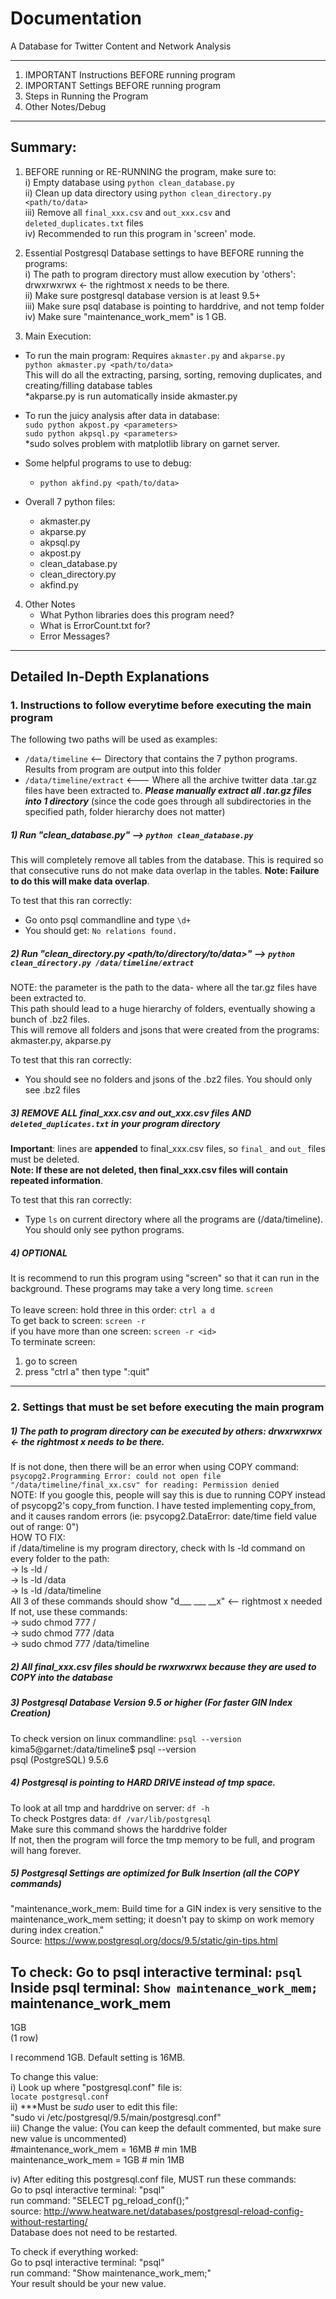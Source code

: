 # Documentation
A Database for Twitter Content and Network Analysis

--------------------------------------
1. IMPORTANT Instructions BEFORE running program
2. IMPORTANT Settings BEFORE running program
3. Steps in Running the Program
4. Other Notes/Debug
--------------------------------------

## Summary:
1. BEFORE running or RE-RUNNING the program, make sure to:  
    i) Empty database using `python clean_database.py`  
    ii) Clean up data directory using `python clean_directory.py <path/to/data>`  
    iii) Remove all `final_xxx.csv` and `out_xxx.csv` and `deleted_duplicates.txt` files  
    iv) Recommended to run this program in 'screen' mode.  

2. Essential Postgresql Database settings to have BEFORE running the programs:  
    i) The path to program directory must allow execution by 'others': drwxrwxrwx <- the rightmost x needs to be there.  
    ii) Make sure postgresql database version is at least 9.5+  
    iii) Make sure psql database is pointing to harddrive, and not temp folder  
    iv) Make sure "maintenance_work_mem" is 1 GB.  

3. Main Execution:  
 - To run the main program: Requires `akmaster.py` and `akparse.py`  
      `python akmaster.py <path/to/data>`  
       This will do all the extracting, parsing, sorting, removing duplicates, and creating/filling database tables  
       *akparse.py is run automatically inside akmaster.py  

 - To run the juicy analysis after data in database:  
     `sudo python akpost.py <parameters>`  
     `sudo python akpsql.py <parameters>`  
     *sudo solves problem with matplotlib library on garnet server.  

 - Some helpful programs to use to debug:
    - `python akfind.py <path/to/data>`

 - Overall 7 python files:
    - akmaster.py
    - akparse.py
    - akpsql.py
    - akpost.py
    - clean_database.py
    - clean_directory.py
    - akfind.py

4. Other Notes
    - What Python libraries does this program need?
    - What is ErrorCount.txt for?
    - Error Messages?
    
--------------------------------------

## Detailed In-Depth Explanations

### 1. Instructions to follow **everytime before executing** the main program

The following two paths will be used as examples:
 - `/data/timeline`  <-- Directory that contains the 7 python programs.  Results from program are output into this folder
 - `/data/timeline/extract`   <--- Where all the archive twitter data .tar.gz files have been extracted to.  **_Please manually extract all .tar.gz files into 1 directory_** (since the code goes through all subdirectories in the specified path, folder hierarchy does not matter)

##### 1) Run "clean_database.py" -->  `python clean_database.py`
This will completely remove all tables from the database.  This is required so that consecutive runs do not make data overlap in the tables.  **Note: Failure to do this will make data overlap**.

To test that this ran correctly:  
   - Go onto psql commandline and type `\d+`
   - You should get: `No relations found.`

##### 2) Run "clean_directory.py <path/to/directory/to/data>" --> `python clean_directory.py /data/timeline/extract`
NOTE: the parameter is the path to the data- where all the tar.gz files have been extracted to.  
This path should lead to a huge hierarchy of folders, eventually showing a bunch of .bz2 files.  
This will remove all folders and jsons that were created from the programs: akmaster.py, akparse.py  

To test that this ran correctly:  
   - You should see no folders and jsons of the .bz2 files.  You should only see .bz2 files

##### 3) REMOVE ALL final_xxx.csv and out_xxx.csv files AND `deleted_duplicates.txt` in your program directory
**Important**:  lines are **appended** to final_xxx.csv files, so `final_` and `out_` files must be deleted.  
**Note: If these are not deleted, then final_xxx.csv files will contain repeated information**.  

To test that this ran correctly:
   - Type `ls` on current directory where all the programs are (/data/timeline).  You should only see python programs.

##### 4) ***OPTIONAL***
It is recommend to run this program using "screen" so that it can run in the background.  These programs may take a very long time.
`screen`  
<start program>  
To leave screen: hold three in this order: `ctrl a d`  
To get back to screen:  `screen -r`  
if you have more than one screen:  `screen -r <id>`  
To terminate screen:    
   1) go to screen  
   2) press "ctrl a"  then type ":quit"  

--------------------------------------

### 2. Settings that must be set before executing the main program

##### 1) The path to program directory can be executed by others: drwxrwxrwx <- the rightmost x needs to be there.  
If is not done, then there will be an error when using COPY command:  
`psycopg2.Programming Error: could not open file "/data/timeline/final_xx.csv" for reading: Permission denied`  
NOTE: If you google this, people will say this is due to running COPY instead of psycopg2's copy_from function.   I have tested implementing copy_from, and it causes random errors (ie: psycopg2.DataError: date/time field value out of range: 0")  
HOW TO FIX:  
	if /data/timeline is my program directory, check with ls -ld command on every folder to the path:  
	-> ls -ld /  
	-> ls -ld /data  
	-> ls -ld /data/timeline  
All 3 of these commands should show "d___ ___ __x"  <-- rightmost x needed  
	If not, use these commands:  
	-> sudo chmod 777 /  
	-> sudo chmod 777 /data  
	-> sudo chmod 777 /data/timeline  

##### 2) All final_xxx.csv files should be rwxrwxrwx because they are used to COPY into the database

##### 3) Postgresql Database Version 9.5 or higher (For faster GIN Index Creation)  
To check version on linux commandline:  `psql --version`  
kima5@garnet:/data/timeline$ psql --version  
psql (PostgreSQL) 9.5.6  

##### 4) Postgresql is pointing to HARD DRIVE instead of tmp space.  
To look at all tmp and harddrive on server: `df -h`  
To check Postgres data: `df /var/lib/postgresql`  
    Make sure this command shows the harddrive folder  
If not, then the program will force the tmp memory to be full, and program will hang forever.  

##### 5) Postgresql Settings are optimized for Bulk Insertion (all the COPY commands)  
"maintenance_work_mem:  Build time for a GIN index is very sensitive to the maintenance_work_mem setting; it doesn't pay to skimp on work memory during index creation."  
Source: https://www.postgresql.org/docs/9.5/static/gin-tips.html  

To check:  Go to psql interactive terminal:  `psql`  
Inside psql terminal: `Show maintenance_work_mem;`  
 maintenance_work_mem   
----------------------  
 1GB  
(1 row)  

I recommend 1GB.  Default setting is 16MB.  

To change this value:  
i) Look up where "postgresql.conf" file is:  
    `locate postgresql.conf`  
ii) ***Must be *sudo* user to edit this file:  
     "sudo vi /etc/postgresql/9.5/main/postgresql.conf"  
iii) Change the value: (You can keep the default commented, but make sure new value is uncommented)  
#maintenance_work_mem = 16MB            # min 1MB  
maintenance_work_mem = 1GB              # min 1MB  

iv) After editing this postgresql.conf file, MUST run these commands:  
    Go to psql interactive terminal: "psql"  
    run command:  "SELECT pg_reload_conf();"  
source: http://www.heatware.net/databases/postgresql-reload-config-without-restarting/  
Database does not need to be restarted.  

To check if everything worked:  
    Go to psql interactive terminal: "psql"  
    run command: "Show maintenance_work_mem;"  
    Your result should be your new value.  
